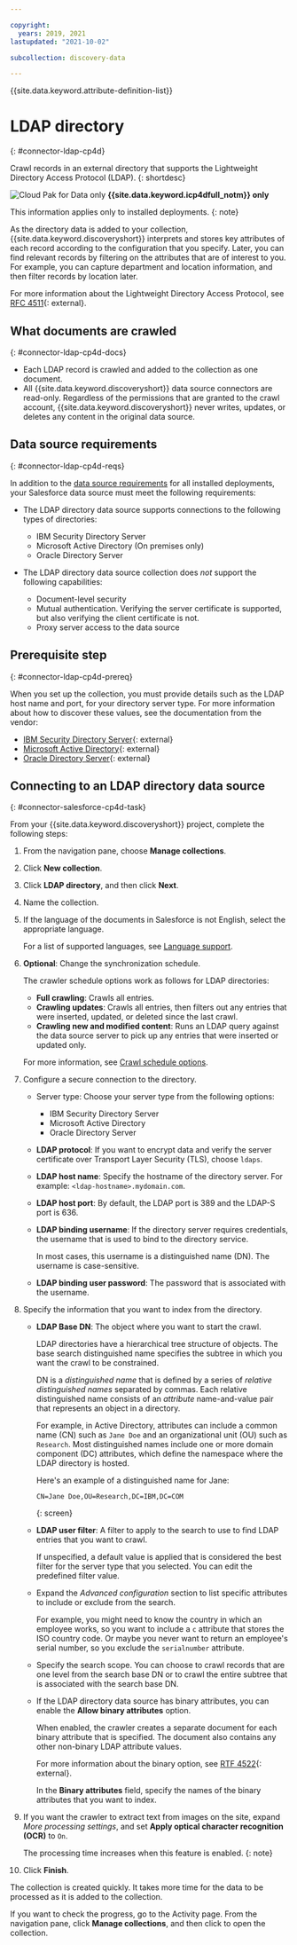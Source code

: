 ```yaml
---

copyright:
  years: 2019, 2021
lastupdated: "2021-10-02"

subcollection: discovery-data

---
```


{{site.data.keyword.attribute-definition-list}}

# LDAP directory
{: #connector-ldap-cp4d}

Crawl records in an external directory that supports the Lightweight Directory Access Protocol (LDAP).
{: shortdesc}

![Cloud Pak for Data only](images/desktop.png) **{{site.data.keyword.icp4dfull_notm}} only**

This information applies only to installed deployments.
{: note}

As the directory data is added to your collection, {{site.data.keyword.discoveryshort}} interprets and stores key attributes of each record according to the configuration that you specify. Later, you can find relevant records by filtering on the attributes that are of interest to you. For example, you can capture department and location information, and then filter records by location later.

For more information about the Lightweight Directory Access Protocol, see [RFC 4511](https://datatracker.ietf.org/doc/html/rfc4511){: external}.

## What documents are crawled
{: #connector-ldap-cp4d-docs}

- Each LDAP record is crawled and added to the collection as one document.
- All {{site.data.keyword.discoveryshort}} data source connectors are read-only. Regardless of the permissions that are granted to the crawl account, {{site.data.keyword.discoveryshort}} never writes, updates, or deletes any content in the original data source.

## Data source requirements
{: #connector-ldap-cp4d-reqs}

In addition to the [data source requirements](/docs/discovery-data?topic=discovery-data-collection-types#requirements) for all installed deployments, your Salesforce data source must meet the following requirements:

-   The LDAP directory data source supports connections to the following types of directories:

    -   IBM Security Directory Server
    -   Microsoft Active Directory (On premises only)
    -   Oracle Directory Server

-   The LDAP directory data source collection does *not* support the following capabilities:

    -   Document-level security
    -   Mutual authentication. Verifying the server certificate is supported, but also verifying the client certificate is not.
    -   Proxy server access to the data source

## Prerequisite step
{: #connector-ldap-cp4d-prereq}

When you set up the collection, you must provide details such as the LDAP host name and port, for your directory server type. For more information about how to discover these values, see the documentation from the vendor:

- [IBM Security Directory Server](https://www.ibm.com/docs/en/sdse/6.4.0?topic=do-security-directory-server-overview){: external}
- [Microsoft Active Directory](https://docs.microsoft.com/en-us/machine-learning-server/operationalize/configure-authentication#active-directory-and-ldapldap-s){: external}
- [Oracle Directory Server](https://docs.oracle.com/cd/E20295_01/html/821-1220/bcalm.html#scrolltoc){: external}

## Connecting to an LDAP directory data source
{: #connector-salesforce-cp4d-task}

From your {{site.data.keyword.discoveryshort}} project, complete the following steps:

1.  From the navigation pane, choose **Manage collections**.
1.  Click **New collection**.
1.  Click **LDAP directory**, and then click **Next**.
1.  Name the collection.
1.  If the language of the documents in Salesforce is not English, select the appropriate language.

    For a list of supported languages, see [Language support](/docs/discovery-data?topic=discovery-data-language-support).
1.  **Optional**: Change the synchronization schedule.

    The crawler schedule options work as follows for LDAP directories:

    -   **Full crawling**: Crawls all entries.
    -   **Crawling updates**: Crawls all entries, then filters out any entries that were inserted, updated, or deleted since the last crawl.
    -   **Crawling new and modified content**: Runs an LDAP query against the data source server to pick up any entries that were inserted or updated only.

    For more information, see [Crawl schedule options](/docs/discovery-data?topic=discovery-data-collections#crawlschedule).
1.  Configure a secure connection to the directory.

    -   Server type: Choose your server type from the following options:

        -   IBM Security Directory Server
        -   Microsoft Active Directory
        -   Oracle Directory Server

    -   **LDAP protocol**: If you want to encrypt data and verify the server certificate over Transport Layer Security (TLS), choose `ldaps`.
    -   **LDAP host name**: Specify the hostname of the directory server. For example: `<ldap-hostname>.mydomain.com`.
    -   **LDAP host port**: By default, the LDAP port is 389 and the LDAP-S port is 636.
    -   **LDAP binding username**: If the directory server requires credentials, the username that is used to bind to the directory service.

        In most cases, this username is a distinguished name (DN). The username is case-sensitive.
    -   **LDAP binding user password**: The password that is associated with the username.
1.  Specify the information that you want to index from the directory.

    -   **LDAP Base DN**: The object where you want to start the crawl.

        LDAP directories have a hierarchical tree structure of objects. The base search distinguished name specifies the subtree in which you want the crawl to be constrained.

        DN is a *distinguished name* that is defined by a series of *relative distinguished names* separated by commas. Each relative distinguished name consists of an *attribute* name-and-value pair that represents an object in a directory.

        For example, in Active Directory, attributes can include a common name (CN) such as `Jane Doe` and an organizational unit (OU) such as `Research`. Most distinguished names include one or more domain component (DC) attributes, which define the namespace where the LDAP directory is hosted.

        Here's an example of a distinguished name for Jane:

        ```text
        CN=Jane Doe,OU=Research,DC=IBM,DC=COM
        ```
        {: screen}

    -   **LDAP user filter**: A filter to apply to the search to use to find LDAP entries that you want to crawl.

        If unspecified, a default value is applied that is considered the best filter for the server type that you selected. You can edit the predefined filter value.

    -   Expand the *Advanced configuration* section to list specific attributes to include or exclude from the search.

        For example, you might need to know the country in which an employee works, so you want to include a `c` attribute that stores the ISO country code. Or maybe you never want to return an employee's serial number, so you exclude the `serialnumber` attribute.

    -   Specify the search scope. You can choose to crawl records that are one level from the search base DN or to crawl the entire subtree that is associated with the search base DN.

    -   If the LDAP directory data source has binary attributes, you can enable the **Allow binary attributes** option.

        When enabled, the crawler creates a separate document for each binary attribute that is specified. The document also contains any other non-binary LDAP attribute values.

        For more information about the binary option, see [RTF 4522](https://datatracker.ietf.org/doc/html/rfc4522){: external}.

        In the **Binary attributes** field, specify the names of the binary attributes that you want to index.
1.  If you want the crawler to extract text from images on the site, expand *More processing settings*, and set **Apply optical character recognition (OCR)** to `On`.

    The processing time increases when this feature is enabled.
    {: note}

1.  Click **Finish**.

The collection is created quickly. It takes more time for the data to be processed as it is added to the collection.

If you want to check the progress, go to the Activity page. From the navigation pane, click **Manage collections**, and then click to open the collection.
